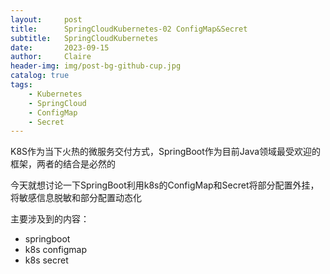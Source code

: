 ```yaml
---
layout:     post
title:      SpringCloudKubernetes-02 ConfigMap&Secret
subtitle:   SpringCloudKubernetes
date:       2023-09-15
author:     Claire
header-img: img/post-bg-github-cup.jpg
catalog: true
tags:
    - Kubernetes
    - SpringCloud
    - ConfigMap
    - Secret
---
```


K8S作为当下火热的微服务交付方式，SpringBoot作为目前Java领域最受欢迎的框架，两者的结合是必然的

今天就想讨论一下SpringBoot利用k8s的ConfigMap和Secret将部分配置外挂，将敏感信息脱敏和部分配置动态化

主要涉及到的内容：

- springboot
- k8s configmap
- k8s secret
